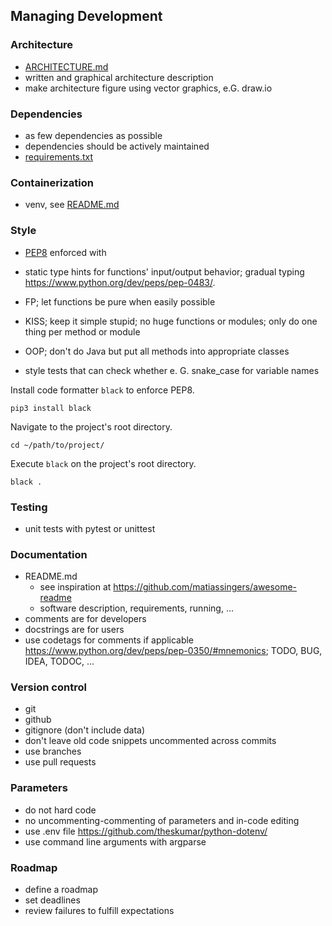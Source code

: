 ## Managing Development

### Architecture
    
- [ARCHITECTURE.md](ARCHITECTURE.md)
- written and graphical architecture description
- make architecture figure using vector graphics, e.G. draw.io

### Dependencies

- as few dependencies as possible
- dependencies should be actively maintained
- [requirements.txt](requirements.txt)

### Containerization
  
- venv, see [README.md](README.md)
	
### Style

- [PEP8](https://www.python.org/dev/peps/pep-0008/) enforced with 

- static type hints for functions' input/output behavior; gradual typing <https://www.python.org/dev/peps/pep-0483/>. 
- FP; let functions be pure when easily possible
- KISS; keep it simple stupid; no huge functions or modules; only do one thing per method or module
- OOP; don't do Java but put all methods into appropriate classes
- style tests that can check whether e. G. snake_case for variable names

Install code formatter `black` to enforce PEP8.
		
	pip3 install black

Navigate to the project's root directory.

	cd ~/path/to/project/

Execute `black` on the project's root directory.

	black .

### Testing

- unit tests with pytest or unittest
	
### Documentation

- README.md
	- see inspiration at <https://github.com/matiassingers/awesome-readme>
	- software description, requirements, running, ...
- comments are for developers
- docstrings are for users
- use codetags for comments if applicable <https://www.python.org/dev/peps/pep-0350/#mnemonics>; TODO, BUG, IDEA, TODOC, ...
	
### Version control

- git
- github
- gitignore (don't include data)
- don't leave old code snippets uncommented across commits
- use branches
- use pull requests
	
### Parameters

- do not hard code
- no uncommenting-commenting of parameters and in-code editing
- use .env file https://github.com/theskumar/python-dotenv/
- use command line arguments with argparse

### Roadmap

- define a roadmap
- set deadlines
- review failures to fulfill expectations